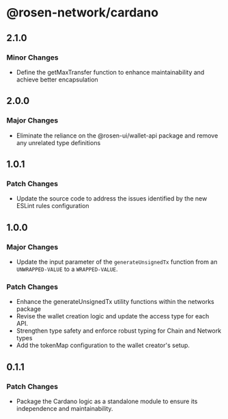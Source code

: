 # @rosen-network/cardano

## 2.1.0

### Minor Changes

- Define the getMaxTransfer function to enhance maintainability and achieve better encapsulation

## 2.0.0

### Major Changes

- Eliminate the reliance on the @rosen-ui/wallet-api package and remove any unrelated type definitions

## 1.0.1

### Patch Changes

- Update the source code to address the issues identified by the new ESLint rules configuration

## 1.0.0

### Major Changes

- Update the input parameter of the `generateUnsignedTx` function from an `UNWRAPPED-VALUE` to a `WRAPPED-VALUE`.

### Patch Changes

- Enhance the generateUnsignedTx utility functions within the networks package
- Revise the wallet creation logic and update the access type for each API.
- Strengthen type safety and enforce robust typing for Chain and Network types
- Add the tokenMap configuration to the wallet creator's setup.

## 0.1.1

### Patch Changes

- Package the Cardano logic as a standalone module to ensure its independence and maintainability.
